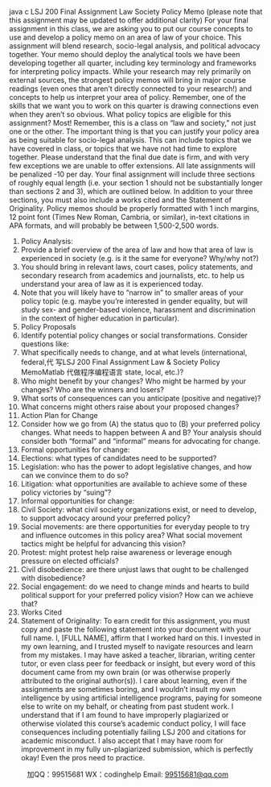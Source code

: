 java c
LSJ 200 Final Assignment 
Law  Society Policy Memo 
(please   note that this assignment may be   updated to   offer additional   clarity)
For your final assignment   in this class, we are asking you to   put   our course   concepts   to   use   and   develop   a   policy   memo on an area of law of your choice. This   assignment will   blend   research,   socio-legal analysis, and   political advocacy together. Your memo should deploy the   analytical tools we   have   been developing together all quarter, including key terminology   and frameworks for   interpreting   policy   impacts.   While your research   may rely   primarily on external sources,   the   strongest   policy   memos will   bring   in major course readings (even ones that aren’t   directly   connected   to   your   research!)   and   concepts   to   help   us   interpret your area of policy.   Remember, one of the skills that we want you   to   work   on   this   quarter   is         drawing connections even when they aren’t so obvious. 
What   policy topics are eligible for this assignment?   Most!   Remember, this is   a   class   on   “law   and   society,”   not just one or the other. The important thing is that   you   can justify your   policy   area   as   being   suitable for         socio-legal analysis. This can include topics that we   have covered   in   class,   or topics   that we   have   not had time to explore together.
Please understand that the final due date is   firm,   and with   very   few   exceptions   we   are   unable   to   offer   extensions.   All late assignments will be   penalized -10   per   day.
Your final assignment will   include three sections of roughly equal   length   (i.e. your section   1   should   not   be substantially longer than sections 2 and 3), which   are   outlined   below.   In   addition   to   your   three sections, you must also include a works cited and the Statement of Originality.   Policy   memos should   be   properly formatted with   1   inch   margins,   12   point font (Times   New   Roman, Cambria, or similar),   in-text citations   in APA formats, and will   probably   be   between   1,500-2,500 words.
1. Policy Analysis: 
1.   Provide a   brief overview of the area of law and   how that   area   of   law   is   experienced   in   society   (e.g.   is   it the same for everyone? Why/why   not?)
2. You should   bring   in   relevant laws, court cases, policy   statements,   and   secondary   research   from         academics and journalists, etc. to   help us understand your area   of   law   as   it   is   experienced today.
3.   Note that you will likely   have to “narrow in” to smaller   areas   of your   policy topic   (e.g.   maybe   you’re   interested   in gender equality, but will study sex- and   gender-based violence,   harassment   and
discrimination in the context of higher education   in   particular).
2. Policy Proposals 
1.   Identify   potential   policy changes or social transformations. Consider questions like:
1. What specifically   needs to change, and at what levels   (international,   federal,代 写LSJ 200 Final Assignment Law & Society Policy MemoMatlab
代做程序编程语言   state,   local,   etc.)?
2. Who   might   benefit   by your changes? Who   might be   harmed by your changes?   Who   are   the   winners and   losers?
3. What sorts of consequences can   you anticipate (positive   and   negative)?
4. What concerns might others raise   about your   proposed   changes?
3. Action Plan for Change 
1. Consider how we go from (A) the   status   quo   to   (B)   your   preferred   policy   changes.   What   needs   to
happen   between   A and   B? Your analysis should consider both “formal” and “informal”   means   for   advocating for change.
2.   Formal opportunities for change:
1.   Elections: what types of candidates need to be   supported?
2.   Legislation: who   has the   power to adopt legislative changes, and   how can   we   convince   them   to   do   so?
3.   Litigation: what opportunities are available to achieve some of these   policy victories   by   “suing”?
3.   Informal opportunities for change:
1. Civil Society: what civil society organizations exist,   or   need   to   develop,   to   support   advocacy   around your preferred   policy?
2. Social movements: are there opportunities for everyday   people to   try   and   influence   outcomes   in this   policy area? What social movement tactics might   be   helpful   for   advancing   this   vision?
1.   Protest:   might   protest   help   raise awareness or leverage enough   pressure on elected   officials?
2. Civil disobedience: are there unjust   laws that   ought to   be   challenged with   disobedience?
3. Social engagement: do we need to change   minds   and   hearts   to   build   political   support   for   your   preferred   policy vision?   How can we achieve that?
4. Works Cited 
5. Statement of Originality: To earn credit for this   assignment, you   must   copy   and   paste   the   following   statement into your document with your full name.
I, [FULL NAME], affirm that I worked hard on this. I   invested   in   my own   learning,   and   I   trusted   myself   to   navigate   resources and learn from   my   mistakes.   I   may   have asked a teacher,   librarian, writing   center      tutor, or even class peer for feedback or insight,   but   every word   of this   document   came from   my   own brain (or was otherwise properly attributed to the   original   author(s)).
I care about learning, even   if the assignments are   sometimes   boring,   and   I wouldn’t   insult   my   own intelligence   by using artificial   intelligence   programs,   paying for someone else to write on   my   behalf,   or   cheating from   past student work.   I understand that   if I am found   to   have   improperly   plagiarized   or otherwise violated this course’s academic conduct policy,   I will face   consequences   including   potentially failing   LSJ 200 and citations for academic   misconduct.   I also accept that   I   may   have   room   for improvement   in   my fully un-plagiarized submission, which   is   perfectly okay!   Even the   pros   need to   practice.







         
加QQ：99515681  WX：codinghelp  Email: 99515681@qq.com
